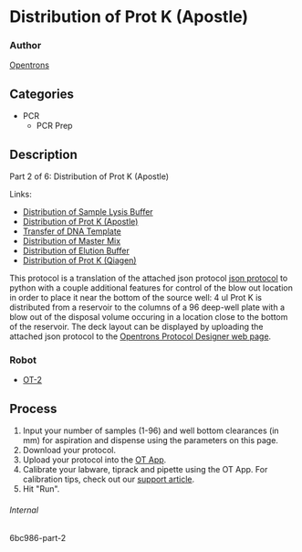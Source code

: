 # Distribution of Prot K (Apostle)

### Author
[Opentrons](https://opentrons.com/)

## Categories
* PCR
     * PCR Prep

## Description
Part 2 of 6: Distribution of Prot K (Apostle)

Links:
* [Distribution of Sample Lysis Buffer](https://protocols.opentrons.com/protocol/6bc986)
* [Distribution of Prot K (Apostle)](https://protocols.opentrons.com/protocol/6bc986-part-2)
* [Transfer of DNA Template](https://protocols.opentrons.com/protocol/6bc986-part-3)
* [Distribution of Master Mix](https://protocols.opentrons.com/protocol/6bc986-part-4)
* [Distribution of Elution Buffer](https://protocols.opentrons.com/protocol/6bc986-part-5)
* [Distribution of Prot K (Qiagen)](https://protocols.opentrons.com/protocol/6bc986-part-6)

This protocol is a translation of the attached json protocol [json protocol](https://s3.amazonaws.com/pf-upload-01/u-4256/0/2021-04-19/te53ia8/Apostle%20Prot.%20K.json) to python with a couple additional features for control of the blow out location in order to place it near the bottom of the source well: 4 ul Prot K is distributed from a reservoir to the columns of a 96 deep-well plate with a blow out of the disposal volume occuring in a location close to the bottom of the reservoir.
The deck layout can be displayed by uploading the attached json protocol to the [Opentrons Protocol Designer web page](https://opentrons.com/protocols/designer/).

### Robot
* [OT-2](https://opentrons.com/ot-2)

## Process
1. Input your number of samples (1-96) and well bottom clearances (in mm) for aspiration and dispense using the parameters on this page.
2. Download your protocol.
3. Upload your protocol into the [OT App](https://opentrons.com/ot-app).
4. Calibrate your labware, tiprack and pipette using the OT App. For calibration tips, check out our [support article](https://support.opentrons.com/ot-2/getting-started-software-setup/deck-calibration).
5. Hit "Run".

###### Internal
6bc986-part-2
